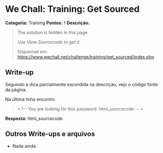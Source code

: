 # We Chall: Training: Get Sourced
**Categoria:** Training
**Pontos:** 1
**Descrição:**

> The solution is hidden in this page
>
> _Use View Sourcecode to get it_
>
> Disponível em:   <https://www.wechall.net/challenge/training/get_sourced/index.php>

## Write-up
Seguindo a dica parcialmente escondida na descrição, vejo o código fonte da página.

Na última linha encontro
> < !-- You are looking for this password: html_sourcecode -- >                                                                      

**Resposta:** html_sourcecode

## Outros Write-ups e arquivos

* Nada ainda
